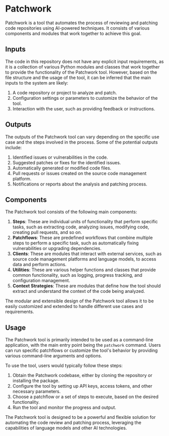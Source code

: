 # Patchwork

Patchwork is a tool that automates the process of reviewing and patching code repositories using AI-powered techniques. It consists of various components and modules that work together to achieve this goal.

## Inputs

The code in this repository does not have any explicit input requirements, as it is a collection of various Python modules and classes that work together to provide the functionality of the Patchwork tool. However, based on the file structure and the usage of the tool, it can be inferred that the main inputs to the system are likely:

1. A code repository or project to analyze and patch.
2. Configuration settings or parameters to customize the behavior of the tool.
3. Interaction with the user, such as providing feedback or instructions.

## Outputs

The outputs of the Patchwork tool can vary depending on the specific use case and the steps involved in the process. Some of the potential outputs include:

1. Identified issues or vulnerabilities in the code.
2. Suggested patches or fixes for the identified issues.
3. Automatically generated or modified code files.
4. Pull requests or issues created on the source code management platform.
5. Notifications or reports about the analysis and patching process.

## Components

The Patchwork tool consists of the following main components:

1. **Steps**: These are individual units of functionality that perform specific tasks, such as extracting code, analyzing issues, modifying code, creating pull requests, and so on.
2. **Patchflows**: These are predefined workflows that combine multiple steps to perform a specific task, such as automatically fixing vulnerabilities or upgrading dependencies.
3. **Clients**: These are modules that interact with external services, such as source code management platforms and language models, to access data and perform actions.
4. **Utilities**: These are various helper functions and classes that provide common functionality, such as logging, progress tracking, and configuration management.
5. **Context Strategies**: These are modules that define how the tool should extract and understand the context of the code being analyzed.

The modular and extensible design of the Patchwork tool allows it to be easily customized and extended to handle different use cases and requirements.

## Usage

The Patchwork tool is primarily intended to be used as a command-line application, with the main entry point being the `patchwork` command. Users can run specific patchflows or customize the tool's behavior by providing various command-line arguments and options.

To use the tool, users would typically follow these steps:

1. Obtain the Patchwork codebase, either by cloning the repository or installing the package.
2. Configure the tool by setting up API keys, access tokens, and other necessary parameters.
3. Choose a patchflow or a set of steps to execute, based on the desired functionality.
4. Run the tool and monitor the progress and output.

The Patchwork tool is designed to be a powerful and flexible solution for automating the code review and patching process, leveraging the capabilities of language models and other AI technologies.
